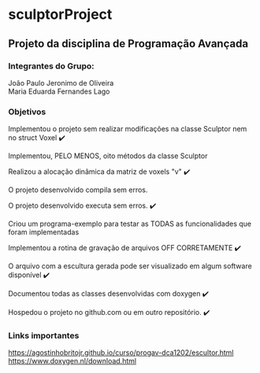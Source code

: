 # sculptorProject

## Projeto da disciplina de Programação Avançada
### Integrantes do Grupo: <br>
  João Paulo Jeronimo de Oliveira <br>
  Maria Eduarda Fernandes Lago

### Objetivos

  Implementou o projeto sem realizar modificações na classe Sculptor nem no struct Voxel :heavy_check_mark:

  Implementou, PELO MENOS, oito métodos da classe Sculptor 

  Realizou a alocação dinâmica da matriz de voxels "v" :heavy_check_mark:

  O projeto desenvolvido compila sem erros. 

  O projeto desenvolvido executa sem erros. :heavy_check_mark:

  Criou um programa-exemplo para testar as TODAS as funcionalidades que foram implementadas 

  Implementou a rotina de gravação de arquivos OFF CORRETAMENTE :heavy_check_mark:

  O arquivo com a escultura gerada pode ser visualizado em algum software disponível :heavy_check_mark:

  Documentou todas as classes desenvolvidas com doxygen :heavy_check_mark:

  Hospedou o projeto no github.com ou em outro repositório. :heavy_check_mark:


### Links importantes
https://agostinhobritojr.github.io/curso/progav-dca1202/escultor.html <br>
https://www.doxygen.nl/download.html
